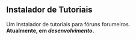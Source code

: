 ## Instalador de Tutoriais

Um Instalador de tutoriais para fóruns forumeiros.  
**Atualmente, em _desenvolvimento_.**
